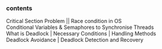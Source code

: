 ### contents

Critical Section Problem || Race condition in OS  
Conditional Variables & Semaphores to Synchronise Threads  
What is Deadlock | Necessary Conditions | Handling Methods  
Deadlock Avoidance | Deadlock Detection and Recovery  
